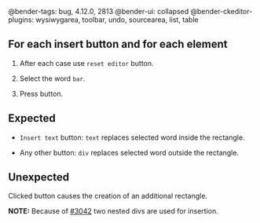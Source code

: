 @bender-tags: bug, 4.12.0, 2813
@bender-ui: collapsed
@bender-ckeditor-plugins: wysiwygarea, toolbar, undo, sourcearea, list, table

## For each insert button and for each element

1. After each case use `reset editor` button.

1. Select the word `bar`.

1. Press button.

## Expected

- `Insert text` button: `text` replaces selected word inside the rectangle.

- Any other button: `div` replaces selected word outside the rectangle.

## Unexpected

Clicked button causes the creation of an additional rectangle.

**NOTE:** Because of [#3042](https://github.com/ckeditor/ckeditor4/issues/3042) two nested divs are used for insertion.

